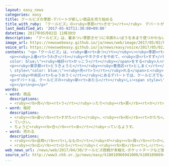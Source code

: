 ```yaml
---
layout: easy_news
categories: easy
title: クールビズの季節-デパートが新しい商品を売り始める
title_with_ruby: 「クールビズ」の<ruby>季節<rt>きせつ</rt></ruby>　デパートが<ruby>新<rt>あたら</rt></ruby>しい<ruby>商品<rt>しょうひん</rt></ruby>を<ruby>売<rt>う</rt></ruby>り<ruby>始<rt>はじ</rt></ruby>める
last_modified_at: '2017-05-02T11:30:00+09:00'
datetime: 2017年05月02日 11時30分
description: 「クールビズ」は、暑あつい季節きせつに冷房れいぼうをあまり使つかわないように仕事しごとでも涼すずしい服ふくを着きたりすることで、今年ことしも５月がつ１日ついたちから始はじまりました。
image_url: https://newswebeasy.github.io/ja/news/web/image/2017/05/02/k10010966941000.jpg
voice_url: https://newswebeasy.github.io/ja/news/easy/voice/2017/05/02/k10010966941000.mp3
contents: "<p>「クールビズ」は、<ruby>暑<rt>あつ</rt></ruby>い<ruby>季節<rt>きせつ</rt></ruby>に<ruby>冷房<rt>れいぼう</rt></ruby>をあまり<ruby>使<rt>つか</rt></ruby>わないように<ruby>仕事<rt>しごと</rt></ruby>でも<ruby>涼<rt>すず</rt></ruby>しい<ruby>服<rt>ふく</rt></ruby>を<ruby>着<rt>き</rt></ruby>たりすることで、<ruby>今年<rt>ことし</rt></ruby>も５<ruby>月<rt>がつ</rt></ruby><ruby>１日<rt>ついたち</rt></ruby>から<ruby>始<rt>はじ</rt></ruby>まりました。</p>\n\
  <p><ruby>上着<rt>うわぎ</rt></ruby>やネクタイをやめて、<ruby>涼<rt>すず</rt></ruby>しい<span style=\"\
  color: blue;\"><ruby>格好<rt>かっこう</rt></ruby></span>をする<ruby>人<rt>ひと</rt></ruby>が<ruby>増<rt>ふ</rt></ruby>えるため、いろいろなデパートがクールビズの<ruby>売<rt>う</rt></ruby>り<ruby>場<rt>ば</rt></ruby>を<ruby>作<rt>つく</rt></ruby>っています。</p>\n\
  <p><ruby>東京都<rt>とうきょうと</rt></ruby><ruby>豊島区<rt>としまく</rt></ruby>にあるデパートは、<ruby>大事<rt>だいじ</rt></ruby>な<ruby>仕事<rt>しごと</rt></ruby>のときはネクタイの<ruby>代<rt>か</rt></ruby>わりにポケットチーフをしたらどうかと<ruby>考<rt>かんが</rt></ruby>えました。<ruby>今年<rt>ことし</rt></ruby>はポケットチーフを<ruby>今<rt>いま</rt></ruby>までの２<ruby>倍<rt>ばい</rt></ruby><ruby>用意<rt>ようい</rt></ruby>しました。<ruby>店<rt>みせ</rt></ruby>の<ruby>人<rt>ひと</rt></ruby>は３０００<ruby>円<rt>えん</rt></ruby>〜５０００<ruby>円<rt>えん</rt></ruby>の<ruby>物<rt>もの</rt></ruby>がよく<span\
  \ style=\"color: blue;\"><ruby>売<rt>う</rt></ruby>れる</span>と<ruby>言<rt>い</rt></ruby>っています。</p>\n\
  <p><ruby>中央区<rt>ちゅうおうく</rt></ruby>にあるデパートでは、クールビズでも<ruby>上着<rt>うわぎ</rt></ruby>を<ruby>着<rt>き</rt></ruby>たい<ruby>人<rt>ひと</rt></ruby>のために、<ruby>絹<rt>きぬ</rt></ruby>などを<ruby>使<rt>つか</rt></ruby>って<ruby>普通<rt>ふつう</rt></ruby>より１００ｇ<ruby>以上<rt>いじょう</rt></ruby><ruby>軽<rt>かる</rt></ruby>い<ruby>上着<rt>うわぎ</rt></ruby>を<ruby>売<rt>う</rt></ruby>り<ruby>始<rt>はじ</rt></ruby>めました。この<ruby>上着<rt>うわぎ</rt></ruby>は<ruby>水<rt>みず</rt></ruby>で<ruby>洗<rt>あら</rt></ruby>うこともできます。</p>\n\
  <p>デパートは、クールビズの<ruby>新<rt>あたら</rt></ruby>しい<span style=\"color: blue;\"><ruby>商品<rt>しょうひん</rt></ruby></span>を<ruby>置<rt>お</rt></ruby>いて、<ruby>服<rt>ふく</rt></ruby>などをたくさん<ruby>売<rt>う</rt></ruby>りたいと<ruby>考<rt>かんが</rt></ruby>えています。</p>\n\
  <p></p>\n<p></p>"
words:
- word: 商品
  descriptions:
  - <ruby><rb>売</rb><rt>う</rt></ruby>ったり<ruby><rb>買</rb><rt>か</rt></ruby>ったりするための<ruby><rb>品物</rb><rt>しなもの</rt></ruby>。
- word: 格好
  descriptions:
  - <ruby><rb>姿</rb><rt>すがた</rt></ruby>。<ruby><rb>形</rb><rt>かたち</rt></ruby>。
  - ていさい。
  - ちょうど<ruby><rb>合</rb><rt>あ</rt></ruby>っているようす。
- word: 売れる
  descriptions:
  - <ruby><rb>品物</rb><rt>しなもの</rt></ruby>が<ruby><rb>買</rb><rt>か</rt></ruby>われる。
  - <ruby><rb>広</rb><rt>ひろ</rt></ruby>く<ruby><rb>知</rb><rt>し</rt></ruby>られる。
web_news_url: /news/web/2017/04/30/クールビズ商戦が本格化-ポケットチーフなど強化/
source_url: http://www3.nhk.or.jp/news/easy/k10010966941000/k10010966941000.html
...
```

